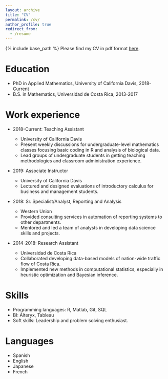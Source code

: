 ```yaml
---
layout: archive
title: "CV"
permalink: /cv/
author_profile: true
redirect_from:
  - /resume
---
```


{% include base_path %}
Please find my CV in pdf format <a href="https://jarroyoe.github.io/files/cv.pdf">here</a>.

Education
======
* PhD in Applied Mathematics, University of California Davis, 2018-Current
* B.S. in Mathematics, Universidad de Costa Rica, 2013-2017

Work experience
======
* 2018-Current: Teaching Assistant
  * University of California Davis
  * Present weekly discussions for undergraduate-level mathematics classes focusing basic coding in R and analysis of biological data.
  * Lead groups of undergraduate students in getting teaching methodologies and classroom administration experience.

* 2019: Associate Instructor
  * University of California Davis
  * Lectured and designed evaluations of introductory calculus for business and management students.

* 2018: Sr. Specialist/Analyst, Reporting and Analysis
  * Western Union
  * Provided consulting services in automation of reporting systems to other departments.
  * Mentored and led a team of analysts in developing data science skills and projects.
  
* 2014-2018: Research Assistant
  * Universidad de Costa Rica
  * Collaborated developing data-based models of nation-wide traffic flow of Costa Rica.
  * Implemented new methods in computational statistics, especially in heuristic optimization and Bayesian inference.
  
Skills
======
* Programming languages: R, Matlab, Git, SQL
* BI: Alteryx, Tableau
* Soft skills: Leadership and problem solving enthusiast.

Languages
======
* Spanish
* English
* Japanese
* French